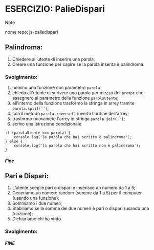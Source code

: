 # ESERCIZIO: PalieDispari

>[!NOTE]
>
> nome repo: js-paliedispari

## Palindroma:
1. Chiedere all’utente di inserire una parola;
2. Creare una funzione per capire se la parola inserita è palindroma.

### Svolgimento:
1. nomino una funzione con parametro `parola`
2. chiedo all'utente di scrivere una parola per mezzo del `prompt` che assegnero al parametro della funzione `parolaUtente`;
3. all'interno della funzione trasformo la stringa in arrey tramite `parola.split('')`;
4. con il metodo `parola.reverse()` inverto l'ordine dell'arrey;
5. trasformo nuovamete l'arrey in stringa `parola.join('')`;
6. scrivo una istruzione condizionale:
```
if (parolaUtente === parola) {
    console.log('la parola che hai scritto è palindroma');
} else {
    console.log('la parola che hai scritto non è palindroma');
}
```

##### Fine

## Pari e Dispari:
1. L’utente sceglie pari o dispari e inserisce un numero da 1 a 5;
2. Generiamo un numero random (sempre da 1 a 5) per il computer (usando una funzione);
3. Sommiamo i due numeri;
4. Stabiliamo se la somma dei due numeri è pari o dispari (usando una funzione);
5. Dichiariamo chi ha vinto.

### Svolgimento:


##### FINE